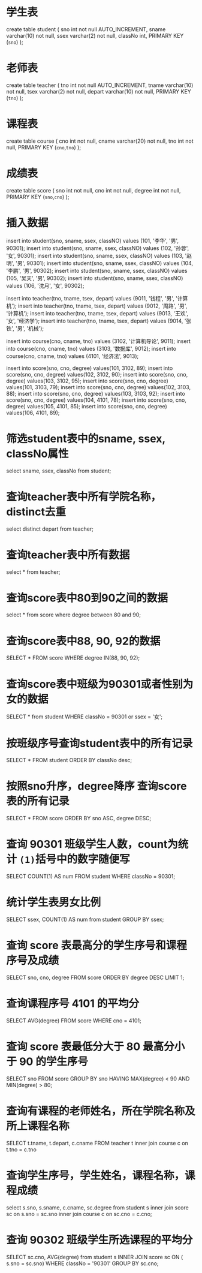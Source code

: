 # 学生表
create table student (
	sno int not null AUTO_INCREMENT,
	sname varchar(10) not null,
	ssex varchar(2) not null,
	classNo int,
	PRIMARY	KEY (`sno`)
);
	
# 老师表
create table teacher (
	tno int not null AUTO_INCREMENT,
	tname varchar(10) not null,
	tsex varchar(2) not null,
	depart varchar(10) not null,
	PRIMARY KEY (`tno`)
);
	
# 课程表
create table course (
  cno int not null,
	cname varchar(20) not null,
	tno int not null,
	PRIMARY KEY (`cno`,`tno`)
);
	
# 成绩表
create table score (
	sno int not null,
	cno int not null,
	degree int not null,
	PRIMARY KEY (`sno`,`cno`)
);

# 插入数据
insert into student(sno, sname, ssex, classNO) values (101, '李华', '男', 90301);
insert into student(sno, sname, ssex, classNO) values (102, '孙蓉', '女', 90301);
insert into student(sno, sname, ssex, classNO) values (103, '赵明', '男', 90301);
insert into student(sno, sname, ssex, classNO) values (104, '李鹏', '男', 90302);
insert into student(sno, sname, ssex, classNO) values (105, '吴天', '男', 90302);
insert into student(sno, sname, ssex, classNO) values (106, '沈月', '女', 90302);

insert into teacher(tno, tname, tsex, depart) values (9011, '钱程', '男', '计算机');
insert into teacher(tno, tname, tsex, depart) values (9012, '周路', '男', '计算机');
insert into teacher(tno, tname, tsex, depart) values (9013, '王欢', '女', '经济学');
insert into teacher(tno, tname, tsex, depart) values (9014, '张铁', '男', '机械');

insert into course(cno, cname, tno) values (3102, '计算机导论', 9011);
insert into course(cno, cname, tno) values (3103, '数据库', 9012);
insert into course(cno, cname, tno) values (4101, '经济法', 9013);

insert into score(sno, cno, degree) values(101, 3102, 89);
insert into score(sno, cno, degree) values(102, 3102, 90);
insert into score(sno, cno, degree) values(103, 3102, 95);
insert into score(sno, cno, degree) values(101, 3103, 79);
insert into score(sno, cno, degree) values(102, 3103, 88);
insert into score(sno, cno, degree) values(103, 3103, 92);
insert into score(sno, cno, degree) values(104, 4101, 78);
insert into score(sno, cno, degree) values(105, 4101, 85);
insert into score(sno, cno, degree) values(106, 4101, 89);

# 筛选student表中的sname, ssex, classNo属性
select sname, ssex, classNo
from student;

# 查询teacher表中所有学院名称，distinct去重
select distinct depart
from teacher;

# 查询teacher表中所有数据
select * from  teacher;

# 查询score表中80到90之间的数据
select * from score
where degree between 80 and 90;

# 查询score表中88, 90, 92的数据
SELECT * FROM score
WHERE degree IN(88, 90, 92);

# 查询score表中班级为90301或者性别为女的数据
SELECT * from student
WHERE classNo = 90301 or ssex = '女';	

# 按班级序号查询student表中的所有记录
SELECT * FROM student
ORDER BY classNo desc;

# 按照sno升序，degree降序 查询score表的所有记录
SELECT * FROM score 
ORDER BY sno ASC, degree DESC;

# 查询 90301 班级学生人数，count为统计 `(1)`括号中的数字随便写
SELECT COUNT(1) AS num
FROM student
WHERE classNo = 90301;

# 统计学生表男女比例
SELECT ssex, COUNT(1) AS num
from student 
GROUP BY ssex;

# 查询 score 表最高分的学生序号和课程序号及成绩
SELECT sno, cno, degree
FROM score
ORDER BY degree DESC LIMIT 1;

# 查询课程序号 4101 的平均分
SELECT AVG(degree)
FROM score
WHERE cno = 4101;

# 查询 score 表最低分大于 80 最高分小于 90 的学生序号
SELECT sno
FROM score
GROUP BY sno
HAVING MAX(degree) < 90 AND MIN(degree) > 80;

# 查询有课程的老师姓名，所在学院名称及所上课程名称
SELECT t.tname, t.depart, c.cname
FROM teacher t
inner join course c on t.tno = c.tno

# 查询学生序号，学生姓名，课程名称，课程成绩
select s.sno, s.sname, c.cname, sc.degree 
from student s
    inner join score sc on s.sno = sc.sno
    inner join course c on sc.cno = c.cno;

# 查询 90302 班级学生所选课程的平均分
SELECT sc.cno, AVG(degree)
from student s 
	INNER JOIN score sc ON ( s.sno = sc.sno)
WHERE classNo = '90301'
GROUP BY sc.cno;